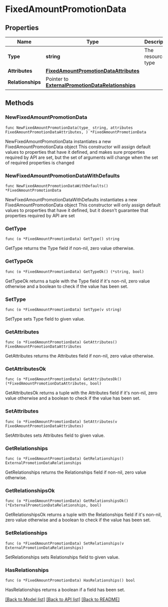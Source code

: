 # FixedAmountPromotionData

## Properties

Name | Type | Description | Notes
------------ | ------------- | ------------- | -------------
**Type** | **string** | The resource&#39;s type | [default to "fixed_amount_promotions"]
**Attributes** | [**FixedAmountPromotionDataAttributes**](FixedAmountPromotionDataAttributes.md) |  | 
**Relationships** | Pointer to [**ExternalPromotionDataRelationships**](ExternalPromotionDataRelationships.md) |  | [optional] 

## Methods

### NewFixedAmountPromotionData

`func NewFixedAmountPromotionData(type_ string, attributes FixedAmountPromotionDataAttributes, ) *FixedAmountPromotionData`

NewFixedAmountPromotionData instantiates a new FixedAmountPromotionData object
This constructor will assign default values to properties that have it defined,
and makes sure properties required by API are set, but the set of arguments
will change when the set of required properties is changed

### NewFixedAmountPromotionDataWithDefaults

`func NewFixedAmountPromotionDataWithDefaults() *FixedAmountPromotionData`

NewFixedAmountPromotionDataWithDefaults instantiates a new FixedAmountPromotionData object
This constructor will only assign default values to properties that have it defined,
but it doesn't guarantee that properties required by API are set

### GetType

`func (o *FixedAmountPromotionData) GetType() string`

GetType returns the Type field if non-nil, zero value otherwise.

### GetTypeOk

`func (o *FixedAmountPromotionData) GetTypeOk() (*string, bool)`

GetTypeOk returns a tuple with the Type field if it's non-nil, zero value otherwise
and a boolean to check if the value has been set.

### SetType

`func (o *FixedAmountPromotionData) SetType(v string)`

SetType sets Type field to given value.


### GetAttributes

`func (o *FixedAmountPromotionData) GetAttributes() FixedAmountPromotionDataAttributes`

GetAttributes returns the Attributes field if non-nil, zero value otherwise.

### GetAttributesOk

`func (o *FixedAmountPromotionData) GetAttributesOk() (*FixedAmountPromotionDataAttributes, bool)`

GetAttributesOk returns a tuple with the Attributes field if it's non-nil, zero value otherwise
and a boolean to check if the value has been set.

### SetAttributes

`func (o *FixedAmountPromotionData) SetAttributes(v FixedAmountPromotionDataAttributes)`

SetAttributes sets Attributes field to given value.


### GetRelationships

`func (o *FixedAmountPromotionData) GetRelationships() ExternalPromotionDataRelationships`

GetRelationships returns the Relationships field if non-nil, zero value otherwise.

### GetRelationshipsOk

`func (o *FixedAmountPromotionData) GetRelationshipsOk() (*ExternalPromotionDataRelationships, bool)`

GetRelationshipsOk returns a tuple with the Relationships field if it's non-nil, zero value otherwise
and a boolean to check if the value has been set.

### SetRelationships

`func (o *FixedAmountPromotionData) SetRelationships(v ExternalPromotionDataRelationships)`

SetRelationships sets Relationships field to given value.

### HasRelationships

`func (o *FixedAmountPromotionData) HasRelationships() bool`

HasRelationships returns a boolean if a field has been set.


[[Back to Model list]](../README.md#documentation-for-models) [[Back to API list]](../README.md#documentation-for-api-endpoints) [[Back to README]](../README.md)


